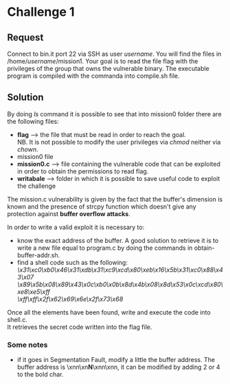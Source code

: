 <h1>Challenge 1</h1>
<h2>Request</h2>
Connect to bin.it port 22 via SSH as user <em>username</em>. You will find the files in /home/<em>username</em>/mission1. Your goal is to read the file flag with the privileges of the group that owns the vulnerable binary.
The executable program is compiled with the commanda into compile.sh file.

<h2>Solution</h2>
By doing <em>ls</em> command it is possible to see that into mission0 folder 
there are the following files:
<ul>
  <li> <strong>flag</strong> --> the file that must be read in order to reach the goal. <br> NB. It is not possible to modify the user     privileges via <em>chmod</em> neither via <em>chown</em>.</li>
  <li> mission0 file </li>
  <li> <strong>mission0.c</strong> --> file containing the vulnerable code that can be exploited in order to obtain the permissions to     read flag.</li>
  <li> <strong>writabale</strong> --> folder in which it is possible to save useful code to exploit the challenge</li>
</ul>

The mission.c vulnerability is given by the fact that the buffer's dimension is known and the presence of strcpy function which doesn't give any protection against <strong>buffer overflow attacks</strong>.

In order to write a valid exploit it is necessary to:
<ul>
  <li>know the exact address of the buffer. A good solution to retrieve it is to write a new file equal to program.c by doing the         commands in obtain-buffer-addr.sh.</li>
  <li>find a shell code such as the following:<br>
  <em>\x31\xc0\xb0\x46\x31\xdb\x31\xc9\xcd\x80\xeb\x16\x5b\x31\xc0\x88\x43\x07 <br>
  \x89\x5b\x08\x89\x43\x0c\xb0\x0b\x8d\x4b\x08\x8d\x53\x0c\xcd\x80\xe8\xe5\xff <br>
  \xff\xff\x2f\x62\x69\x6e\x2f\x73\x68</em></li>
</ul>

Once all the elements have been found, write and execute the code into shell.c.<br>
It retrieves the secret code written into the flag file.

<h3>Some notes</h3>
<ul>
  <li>if it goes in Segmentation Fault, modify a little the buffer address. The buffer address is \xnn\xn<strong>N</strong>\xnn\xnn, it   can be modified by adding 2 or 4 to the bold char. </li>
</ul>


